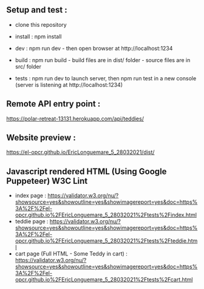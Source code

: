 ## Setup and test :

- clone this repository

- install : npm install

- dev : npm run dev - then open browser at http://localhost:1234

- build : npm run build - build files are in dist/ folder - source files are in src/ folder

- tests : npm run dev to launch server, then npm run test in a new console (server is listening at http://localhost:1234)


## Remote API entry point :
https://polar-retreat-13131.herokuapp.com/api/teddies/

## Website preview :
https://el-opcr.github.io/EricLonguemare_5_28032021/dist/

## Javascript rendered HTML (Using Google Puppeteer) W3C Lint

* index page : https://validator.w3.org/nu/?showsource=yes&showoutline=yes&showimagereport=yes&doc=https%3A%2F%2Fel-opcr.github.io%2FEricLonguemare_5_28032021%2Ftests%2Findex.html
* teddie page : https://validator.w3.org/nu/?showsource=yes&showoutline=yes&showimagereport=yes&doc=https%3A%2F%2Fel-opcr.github.io%2FEricLonguemare_5_28032021%2Ftests%2Fteddie.html
* cart page (Full HTML - Some Teddy in cart) : https://validator.w3.org/nu/?showsource=yes&showoutline=yes&showimagereport=yes&doc=https%3A%2F%2Fel-opcr.github.io%2FEricLonguemare_5_28032021%2Ftests%2Fcart.html
 
